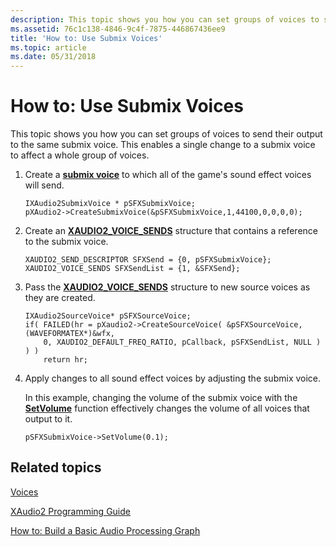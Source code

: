 ```yaml
---
description: This topic shows you how you can set groups of voices to send their output to the same submix voice. This enables a single change to a submix voice to affect a whole group of voices.
ms.assetid: 76c1c138-4846-9c4f-7875-446867436ee9
title: 'How to: Use Submix Voices'
ms.topic: article
ms.date: 05/31/2018
---
```


# How to: Use Submix Voices

This topic shows you how you can set groups of voices to send their output to the same submix voice. This enables a single change to a submix voice to affect a whole group of voices.

1.  Create a [**submix voice**](/windows/desktop/api/xaudio2/nn-xaudio2-ixaudio2submixvoice) to which all of the game's sound effect voices will send.
    ```
    IXAudio2SubmixVoice * pSFXSubmixVoice;
    pXAudio2->CreateSubmixVoice(&pSFXSubmixVoice,1,44100,0,0,0,0);
    ```

    

2.  Create an [**XAUDIO2\_VOICE\_SENDS**](/windows/desktop/api/xaudio2/ns-xaudio2-xaudio2_voice_sends) structure that contains a reference to the submix voice.
    ```
    XAUDIO2_SEND_DESCRIPTOR SFXSend = {0, pSFXSubmixVoice};
    XAUDIO2_VOICE_SENDS SFXSendList = {1, &SFXSend};
    ```

    

3.  Pass the [**XAUDIO2\_VOICE\_SENDS**](/windows/desktop/api/xaudio2/ns-xaudio2-xaudio2_voice_sends) structure to new source voices as they are created.
    ```
    IXAudio2SourceVoice* pSFXSourceVoice;
    if( FAILED(hr = pXaudio2->CreateSourceVoice( &pSFXSourceVoice, (WAVEFORMATEX*)&wfx,
        0, XAUDIO2_DEFAULT_FREQ_RATIO, pCallback, pSFXSendList, NULL ) ) )
        return hr;
    ```

    

4.  Apply changes to all sound effect voices by adjusting the submix voice.

    In this example, changing the volume of the submix voice with the [**SetVolume**](/windows/win32/api/xaudio2/nf-xaudio2-ixaudio2voice-setvolume) function effectively changes the volume of all voices that output to it.

    ```
    pSFXSubmixVoice->SetVolume(0.1);
    ```

    

## Related topics

<dl> <dt>

[Voices](voices.md)
</dt> <dt>

[XAudio2 Programming Guide](programming-guide.md)
</dt> <dt>

[How to: Build a Basic Audio Processing Graph](how-to--build-a-basic-audio-processing-graph.md)
</dt> </dl>

 

 
